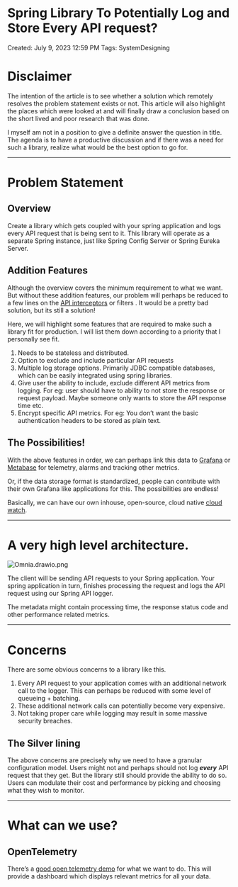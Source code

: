 # Spring Library To Potentially Log and Store Every API request?

Created: July 9, 2023 12:59 PM
Tags: SystemDesigning

# Disclaimer

The intention of the article is to see whether a solution which remotely resolves the problem statement exists or not. This article will also highlight the places which were looked at and will finally draw a conclusion based on the short lived and poor research that was done. 

I myself am not in a position to give a definite answer the question in title.  The agenda is to have a productive discussion and if there was a need for such a library, realize what would be the best option to go for.

---

# Problem Statement

## Overview

Create a library which gets coupled with your spring application and logs every API request that is being sent to it. This library will operate as a separate Spring instance, just like Spring Config Server or Spring Eureka Server.

## Addition Features

Although the overview covers the minimum requirement to what we want. But without these addition features, our problem will perhaps be reduced to a few lines on the [API interceptors](https://docs.spring.io/spring-framework/docs/current/javadoc-api/org/springframework/web/servlet/HandlerInterceptor.html) or filters . It would be a pretty bad solution, but its still a solution!

Here, we will highlight some features that are required to make such a library fit for production. I will list them down according to a priority that I personally see fit. 

1. Needs to be stateless and distributed.
2. Option to exclude and include particular API requests
3. Multiple log storage options. Primarily JDBC compatible databases, which can be easily integrated using spring libraries.
4. Give user the ability to include, exclude different API metrics from logging. For eg: user should have to ability to not store the response or request payload. Maybe someone only wants to store the API response time etc.
5. Encrypt specific API metrics. For eg: You don’t want the basic authentication headers to be stored as plain text.

## The Possibilities!

With the above features in order, we can perhaps link this data to  [Grafana](https://grafana.com/) or [Metabase](https://www.metabase.com/) for telemetry, alarms and tracking other metrics. 

Or, if the data storage format is standardized, people can contribute with their own Grafana like applications for this. The possibilities are endless!

Basically, we can have our own inhouse, open-source, cloud native [cloud watch](https://docs.aws.amazon.com/AmazonCloudWatch/latest/monitoring/WhatIsCloudWatch.html). 

---

# A ****very**** high level architecture.

![Omnia.drawio.png](Spring%20Library%20To%20Potentially%20Log%20and%20Store%20Every%20%2084b6a3f783384e9dbaf83f4a3febe1c9/Omnia.drawio.png)

The client will be sending API requests to your Spring application. Your spring application in turn, finishes processing the request and logs the API request using our Spring API logger. 

The metadata might contain processing time, the response status code and other performance related metrics. 

---

# Concerns

There are some obvious concerns to a library like this. 

1. Every API request to your application comes with an additional network call to the logger. This can perhaps be reduced with some level of queueing + batching.
2. These additional network calls can potentially become very expensive. 
3. Not taking proper care while logging may result in some massive security breaches. 

## The Silver lining

The above concerns are precisely why we need to have a granular configuration model. Users might not and perhaps should not log *****every***** API request that they get. But the library still should provide the ability to do so. Users can modulate their cost and performance by picking and choosing what they wish to monitor. 

---

# What can we use?

## OpenTelemetry

There’s a [good open telemetry demo](https://www.baeldung.com/spring-boot-opentelemetry-setup) for what we want to do. This will provide a dashboard which displays relevant metrics for all your data.
